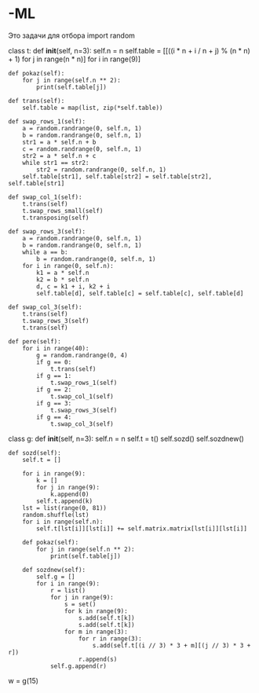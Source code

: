 # -ML
Это задачи для отбора
import random


class t:
    def __init__(self, n=3):
        self.n = n
        self.table = [[((i * n + i / n + j) % (n * n) + 1) for j in range(n * n)] for i in range(9)]

    def pokaz(self):
        for j in range(self.n ** 2):
            print(self.table[j])

    def trans(self):
        self.table = map(list, zip(*self.table))

    def swap_rows_1(self):
        a = random.randrange(0, self.n, 1)
        b = random.randrange(0, self.n, 1)
        str1 = a * self.n + b
        c = random.randrange(0, self.n, 1)
        str2 = a * self.n + c
        while str1 == str2:
            str2 = random.randrange(0, self.n, 1)
        self.table[str1], self.table[str2] = self.table[str2], self.table[str1]

    def swap_col_1(self):
        t.trans(self)
        t.swap_rows_small(self)
        t.transposing(self)

    def swap_rows_3(self):
        a = random.randrange(0, self.n, 1)
        b = random.randrange(0, self.n, 1)
        while a == b:
            b = random.randrange(0, self.n, 1)
        for i in range(0, self.n):
            k1 = a * self.n
            k2 = b * self.n
            d, c = k1 + i, k2 + i
            self.table[d], self.table[c] = self.table[c], self.table[d]

    def swap_col_3(self):
        t.trans(self)
        t.swap_rows_3(self)
        t.trans(self)

    def pere(self):
        for i in range(40):
            g = random.randrange(0, 4)
            if g == 0:
                t.trans(self)
            if g == 1:
                t.swap_rows_1(self)
            if g == 2:
                t.swap_col_1(self)
            if g == 3:
                t.swap_rows_3(self)
            if g == 4:
                t.swap_col_3(self)


class g:
    def __init__(self, n=3):
        self.n = n
        self.t = t()
        self.sozd()
        self.sozdnew()

    def sozd(self):
        self.t = []

        for i in range(9):
            k = []
            for j in range(9):
                k.append(0)
            self.t.append(k)
        lst = list(range(0, 81))
        random.shuffle(lst)
        for i in range(self.n):
            self.t[lst[i]][lst[i]] += self.matrix.matrix[lst[i]][lst[i]]

        def pokaz(self):
            for j in range(self.n ** 2):
                print(self.table[j])

        def sozdnew(self):
            self.g = []
            for i in range(9):
                r = list()
                for j in range(9):
                    s = set()
                    for k in range(9):
                        s.add(self.t[k])
                        s.add(self.t[k])
                    for m in range(3):
                        for r in range(3):
                            s.add(self.t[(i // 3) * 3 + m][(j // 3) * 3 + r])
                        r.append(s)
                self.g.append(r)


w = g(15)
